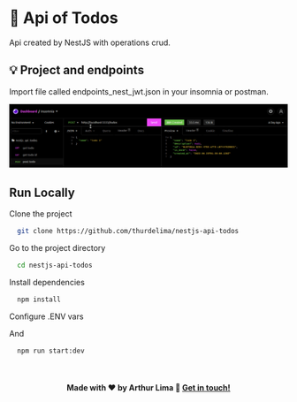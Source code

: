 # 📃 Api of Todos

Api created by NestJS with operations crud. 

## 💡 Project and endpoints

Import file called endpoints_nest_jwt.json in your insomnia or postman.

<div align="center" >
  <img src="./todos_api.gif">
</div>


## Run Locally

Clone the project

```bash
  git clone https://github.com/thurdelima/nestjs-api-todos
```

Go to the project directory

```bash
  cd nestjs-api-todos
```

Install dependencies

```bash
  npm install 
```

Configure .ENV vars

And

```bash
  npm run start:dev

```


<br/>

<h4 align="center">
  

Made with ♥   by Arthur Lima :wave: [Get in touch!](https://www.linkedin.com/in/arthur-lima-294ab0103/)
</h4>

